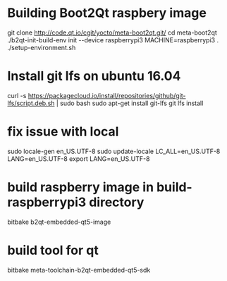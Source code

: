 # Building Boot2Qt raspbery image
git clone http://code.qt.io/cgit/yocto/meta-boot2qt.git/
cd meta-boot2qt
./b2qt-init-build-env init --device raspberrypi3
MACHINE=raspberrypi3 . ./setup-environment.sh


# Install git lfs on ubuntu 16.04
curl -s https://packagecloud.io/install/repositories/github/git-lfs/script.deb.sh | sudo bash
sudo apt-get install git-lfs
git lfs install

# fix issue with local
sudo locale-gen en_US.UTF-8
sudo update-locale LC_ALL=en_US.UTF-8 LANG=en_US.UTF-8
export LANG=en_US.UTF-8

# build raspberry image in build-raspberrypi3 directory
bitbake b2qt-embedded-qt5-image

# build tool for qt
bitbake meta-toolchain-b2qt-embedded-qt5-sdk
